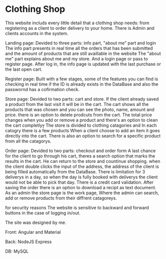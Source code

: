 # Clothing Shop
This website includs every little detail that a clothing shop needs:
from registering as a client to order delivery to your home. 
There is Admin and clients accounts in the system.

Landing page: 
Devided to three parts: info part, "about me" part and login
The info part presents in real time all the orders that has been submitted and the amount of products that are still availlable in the website
The "about me" part explains about me and my store.
And a login page or pass to register page.
After log in, the info page is updated with the last purchase or the last open cart.

Register page: 
Built with a few stages, some of the features you can find is checking in real time if the ID is already exists in the DataBase and also the passwornd has a cofirmation check.

Store page:
Devided to two parts: cart and store.
If the client already saved a product from the last visit it will be in the cart.
The cart shows all the products that was chosen and you can see the photo, name, amount and price.
there is an option to delete prodcuts from the cart.
The total price changes when you add or remove a product and there's an option to clean the cart completlyץ 
The store is divided to clothing catagories and In each catogry there is a few products 
When a client choose to add an item it goes directly into the cart. 
There is also an option to search for a specific product from all the catagorys.

Order page:
Devided to two parts: checkout and order form
A last chance for the client to go through his cart, theres a search option that marks the results in the cart. 
He can return to the store and countinue shopping.
when the client double clicks the input of the address, the address of the client is being filled automatically from the DataBase.
There is limitation for 3 deliverys in a day, so when the day is fully booked with deliverys the client would not be able to pick that day.
There is a credit card validation.
After saving the order there is an option to download a recipt as text document.
As an admin the store page is the work page, Where the admin can search, add or remove products from their diffrent catagoreys. 

for security reasons The website is sensitive to backward and forward buttons in the case of logging in/out.

The site was designed by me. 

Front: Angular and Material

Back: NodeJS Express

DB: MySQL

